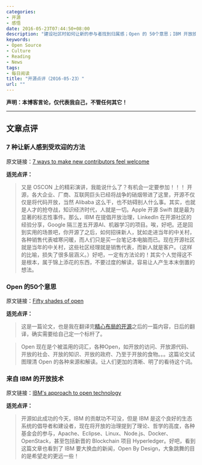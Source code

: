 ```yaml
---
categories:
- 开源
- 感悟
date: 2016-05-23T07:44:50+08:00
description: "建设社区时如何让新的参与者找到归属感；Open 的 50个意思；IBM 开放技术解读。"
keywords:
- Open Source
- Culture
- Reading
- News
tags:
- 每日阅读
title: "开源点评（2016-05-23）"
url: ""
---
```

**声明：本博客言论，仅代表我自己，不管任何其它！**

---

## 文章点评

### 7 种让新人感到受欢迎的方法

原文链接：[7 ways to make new contributors feel welcome](https://opensource.com/life/16/5/sumana-harihareswara-maria-naggaga-oscon)

**适兕点评：**

> 又是 OSCON 上的精彩演讲，我能说什么了？有机会一定要参加！！！ 开源，各大企业、厂商、互联网巨头已经将战争的硝烟带进了这里，开源不仅仅是将代码开放，当然 Alibaba 这么干，也不妨碍别人什么事。其实，也就是人才的抢夺战，知识经济时代，人就是一切。Apple 开源 Swift 就是最为显著的标志性事件。那么，IBM 在提倡开放治理，LinkedIn 在开源社区的经验分享，Google 隔三差五开源AI、机器学习的项目。唉，好吧。还是回到实用的场景吧，你开源了之后，如何招徕新人，犹如走进当年的中关村，各种销售代表嘘寒问暖，而人们只是买一台笔记本电脑而已。现在开源社区就是当年的中关村，这些社区经理就是销售代表，而新人就是客户。（这样的比喻，损失了很多层涵义。）好吧，一定有方法论的！其实个人觉得这不是根本，属于锦上添花的东西，不要过度的解读，容易让人产生本末倒置的想法。

### Open 的50个意思

原文链接：[Fifty shades of open](http://firstmonday.org/ojs/index.php/fm/article/view/6360/5460)

**适兕点评：**

> 这是一篇论文，也是我在翻译完[精心布局的开源](http://lijiangsheng1.github.io/posts/opensource/open_by_design/)之后的一篇内容，日后的翻译，确实需要给自己定一个标杆了。

>  Open 现在是个被滥用的词汇，各种Open，如开放的访问、开放源代码、开放的社会、开放的知识、开放的政府、乃至于开放的食物。。。这篇论文试图理清 Open 的各种来源和解读。让人们更加的清晰、明了的看待这个词。

### 来自 IBM 的开放技术

原文链接：[IBM's approach to open technology](http://www.ibm.com/developerworks/cloud/library/cl-open-architecture-update/cl-open-architecture-update-pdf.pdf)

**适兕点评：**

> 开源如此成功的今天，IBM 的贡献功不可没，但是 IBM 是这个良好的生态系统的倡导者和建设者，现在将开放的治理提到了理论、哲学的高度，各种基金会的参与，Apache、Eclipse、Linux、Node.js、Docker、OpenStack，甚至包括新晋的 Blockchain 项目 Hyperledger。好吧，看到这篇文章也看到了 IBM 要大换血的新闻，Open By Design，大象跳舞的目的是希望走的更远一些！
